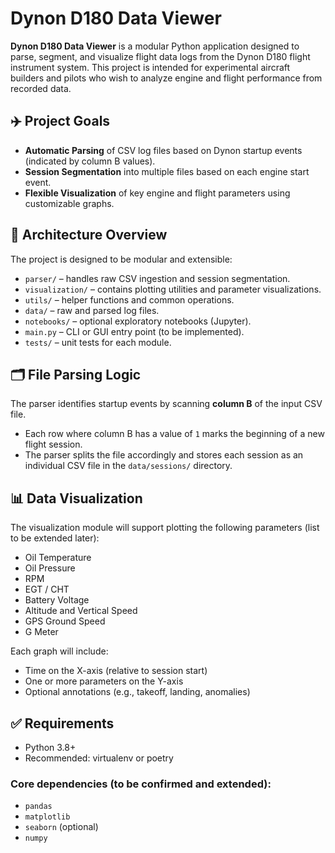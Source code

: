# Dynon D180 Data Viewer

**Dynon D180 Data Viewer** is a modular Python application designed to parse, segment, and visualize flight data logs from the Dynon D180 flight instrument system. This project is intended for experimental aircraft builders and pilots who wish to analyze engine and flight performance from recorded data.

## ✈️ Project Goals

- **Automatic Parsing** of CSV log files based on Dynon startup events (indicated by column B values).
- **Session Segmentation** into multiple files based on each engine start event.
- **Flexible Visualization** of key engine and flight parameters using customizable graphs.

## 🧩 Architecture Overview

The project is designed to be modular and extensible:

- `parser/` – handles raw CSV ingestion and session segmentation.
- `visualization/` – contains plotting utilities and parameter visualizations.
- `utils/` – helper functions and common operations.
- `data/` – raw and parsed log files.
- `notebooks/` – optional exploratory notebooks (Jupyter).
- `main.py` – CLI or GUI entry point (to be implemented).
- `tests/` – unit tests for each module.

## 🗂️ File Parsing Logic

The parser identifies startup events by scanning **column B** of the input CSV file.
- Each row where column B has a value of `1` marks the beginning of a new flight session.
- The parser splits the file accordingly and stores each session as an individual CSV file in the `data/sessions/` directory.

## 📊 Data Visualization

The visualization module will support plotting the following parameters (list to be extended later):
- Oil Temperature
- Oil Pressure
- RPM
- EGT / CHT
- Battery Voltage
- Altitude and Vertical Speed
- GPS Ground Speed
- G Meter

Each graph will include:
- Time on the X-axis (relative to session start)
- One or more parameters on the Y-axis
- Optional annotations (e.g., takeoff, landing, anomalies)

## ✅ Requirements

- Python 3.8+
- Recommended: virtualenv or poetry

### Core dependencies (to be confirmed and extended):
- `pandas`
- `matplotlib`
- `seaborn` (optional)
- `numpy`

